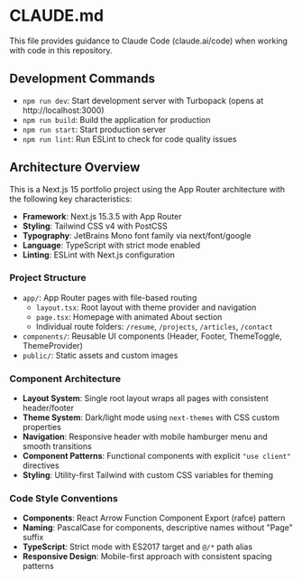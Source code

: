 # CLAUDE.md

This file provides guidance to Claude Code (claude.ai/code) when working with code in this repository.

## Development Commands

- `npm run dev`: Start development server with Turbopack (opens at http://localhost:3000)
- `npm run build`: Build the application for production
- `npm run start`: Start production server
- `npm run lint`: Run ESLint to check for code quality issues

## Architecture Overview

This is a Next.js 15 portfolio project using the App Router architecture with the following key characteristics:

- **Framework**: Next.js 15.3.5 with App Router
- **Styling**: Tailwind CSS v4 with PostCSS
- **Typography**: JetBrains Mono font family via next/font/google
- **Language**: TypeScript with strict mode enabled
- **Linting**: ESLint with Next.js configuration

### Project Structure

- `app/`: App Router pages with file-based routing
  - `layout.tsx`: Root layout with theme provider and navigation
  - `page.tsx`: Homepage with animated About section
  - Individual route folders: `/resume`, `/projects`, `/articles`, `/contact`
- `components/`: Reusable UI components (Header, Footer, ThemeToggle, ThemeProvider)
- `public/`: Static assets and custom images

### Component Architecture

- **Layout System**: Single root layout wraps all pages with consistent header/footer
- **Theme System**: Dark/light mode using `next-themes` with CSS custom properties
- **Navigation**: Responsive header with mobile hamburger menu and smooth transitions
- **Component Patterns**: Functional components with explicit `"use client"` directives
- **Styling**: Utility-first Tailwind with custom CSS variables for theming

### Code Style Conventions

- **Components**: React Arrow Function Component Export (rafce) pattern
- **Naming**: PascalCase for components, descriptive names without "Page" suffix
- **TypeScript**: Strict mode with ES2017 target and `@/*` path alias
- **Responsive Design**: Mobile-first approach with consistent spacing patterns
